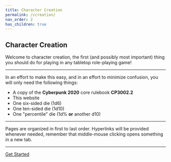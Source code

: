 ```yaml
---
title: Character Creation
permalink: /ccreation/
nav_order: 2
has_children: true
---
```


## Character Creation

Welcome to character creation, the first (and possibly most important) thing you should do for playing in any tabletop role-playing game!

---

In an effort to make this easy, and in an effort to minimize confusion, you will only need the following things:

* A copy of the **Cyberpunk 2020** core rulebook **CP3002.2**
* This website
* One six-sided die (1d6)
* One ten-sided die (1d10)
* One "percentile" die (1d% **or** another d10)

---

Pages are organized in first to last order. Hyperlinks will be provided whenever needed, remember that middle-mouse clicking opens something in a new tab.

---

[Get Started](/ccreation/majorfeatures)
